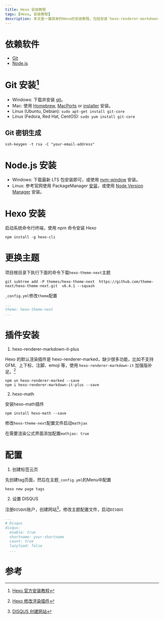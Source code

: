 ```yaml
---
title: Hexo 安装教程
tags: [Hexo, 安装教程]
description: 本文是一篇简单的Hexo的安装教程，包括安装`hexo-renderer-markdown-it-plus`渲染插件支持注脚与上下标，安装`hexo-math`插件支持`mathjax`显示数学公式
---
```


# 依赖软件

* [Git](https://git-scm.com/)
* [Node.js](https://nodejs.org)

# Git 安装[^1]

* Windows: 下载并安装 [git](https://git-scm.com/download/win)。
* Mac: 使用 [Homebrew](http://mxcl.github.com/homebrew/), [MacPorts](http://www.macports.org/) or [installer](http://sourceforge.net/projects/git-osx-installer/) 安装。
* Linux (Ubuntu, Debian): `sudo apt-get install git-core`
* Linux (Fedora, Red Hat, CentOS): `sudo yum install git-core`

## Git 密钥生成

```shell
ssh-keygen -t rsa -C "your-email-address"
```

# Node.js 安装

* Windows: 下载最新 LTS 包安装即可，或使用 [nvm-window](https://github.com/coreybutler/nvm-windows) 安装。
* Linux: 参考官网使用 PackageManager [安装](https://nodejs.org/en/download/package-manager/)，或使用 [Node Version Manager](https://github.com/creationix/nvm) 安装。

# Hexo 安装

启动系统命令行终端，使用 npm 命令安装 Hexo

```shell
npm install -g hexo-cli
```

# 更换主题

项目根目录下执行下面的命令下载`hexo-theme-next`主题

```shell
git subtree add -P themes/hexo-theme-next  https://github.com/theme-next/hexo-theme-next.git  v6.4.1 --squash
```

`_config.yml`修改`theme`配置

```yml
...
theme: hexo-theme-next
...
```

# 插件安装

1. hexo-renderer-markdown-it-plus

Hexo 的默认渲染插件是 hexo-renderer-marked，缺少很多功能，比如不支持 GFM、上下标、注脚、emoji 等，使用 `hexo-renderer-markdown-it` 加强版补足。[^2]

```shell
npm un hexo-renderer-marked --save
npm i hexo-renderer-markdown-it-plus --save
```

2. hexo-math

安装hexo-math插件

```shell
npm install hexo-math --save
```

修改`hexo-theme-next`配置文件启动`mathjax`

在需要渲染公式界面添加配置`mathjax: true`

# 配置

1. 创建标签云页

先创建tag页面，然后在主题`_config.yml`的Menu中配置

```shell
hexo new page tags
```

2. 设置 DISQUS

注册`DISQUS`账户，创建网站[^4]，修改主题配置文件，启动`DISQUS`

```yml
...
# Disqus
disqus:
  enable: true
  shortname: your-shortname
  count: true
  lazyload: false
  ...
```

# 参考

[^1]: [Hexo 官方安装教程][1]
[^2]: [Hexo 修改渲染插件][2]
[^3]: [hexo-theme-next wiki][3]
[^4]: [DISQUS 创建网站][4]

[1]: https://hexo.io/docs/index.html    "Hexo 官方安装教程"
[2]: https://hmgqzx.github.io/wiki/Hexo/Hexo%20%E6%8F%92%E4%BB%B6/MarkDown%20%E6%B8%B2%E6%9F%93%E6%8F%92%E4%BB%B6/	"Hexo修改渲染插件"
[3]: https://github.com/iissnan/hexo-theme-next/wiki
[4]: https://disqus.com/admin/create/